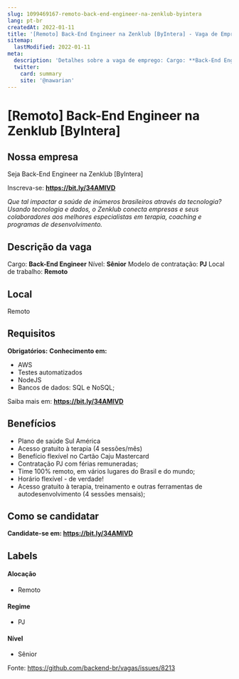 ```yaml
---
slug: 1099469167-remoto-back-end-engineer-na-zenklub-byintera
lang: pt-br
createdAt: 2022-01-11
title: '[Remoto] Back-End Engineer na Zenklub [ByIntera] - Vaga de Emprego'
sitemap:
  lastModified: 2022-01-11
meta:
  description: 'Detalhes sobre a vaga de emprego: Cargo: **Back-End Engineer** Nível: **Sênior** Modelo de contratação: **PJ** Local de trabalho: **Remoto**'
  twitter:
    card: summary
    site: '@nawarian'
---
```


# [Remoto] Back-End Engineer na Zenklub [ByIntera]

## Nossa empresa

Seja Back-End Engineer na Zenklub [ByIntera] 

Inscreva-se: **https://bit.ly/34AMIVD**

_Que tal impactar a saúde de inúmeros brasileiros através da tecnologia? Usando tecnologia e dados, o Zenklub conecta empresas e seus colaboradores aos melhores especialistas em terapia, coaching e programas de desenvolvimento._

## Descrição da vaga

Cargo: **Back-End Engineer**
Nível: **Sênior**
Modelo de contratação: **PJ**
Local de trabalho: **Remoto**

## Local

Remoto 

## Requisitos

**Obrigatórios:**
**Conhecimento em:**
- AWS
- Testes automatizados 
- NodeJS
- Bancos de dados: SQL e NoSQL;

Saiba mais em: **https://bit.ly/34AMIVD**

## Benefícios

- Plano de saúde Sul América
- Acesso gratuito à terapia (4 sessões/mês)
- Benefício flexível no Cartão Caju Mastercard
- Contratação PJ com férias remuneradas;
- Time 100% remoto, em vários lugares do Brasil e do mundo;
- Horário flexível - de verdade!
- Acesso gratuito à terapia, treinamento e outras ferramentas de autodesenvolvimento (4 sessões mensais);

## Como se candidatar

**Candidate-se em: https://bit.ly/34AMIVD**

## Labels

#### Alocação
- Remoto

#### Regime
- PJ

#### Nível
- Sênior



Fonte: https://github.com/backend-br/vagas/issues/8213